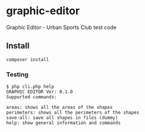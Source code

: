 # graphic-editor
Graphic Editor - Urban Sports Club test code 

## Install

`composer install`

### Testing

```
$ php cli.php help
GRAPHIC EDITOR Ver: 0.1.0
Supported commands:

areas: shows all the areas of the shapes
perimeters: shows all the perimeters of the shapes
save-all: save all shapes in files (dummy)
help: show general information and commands
```